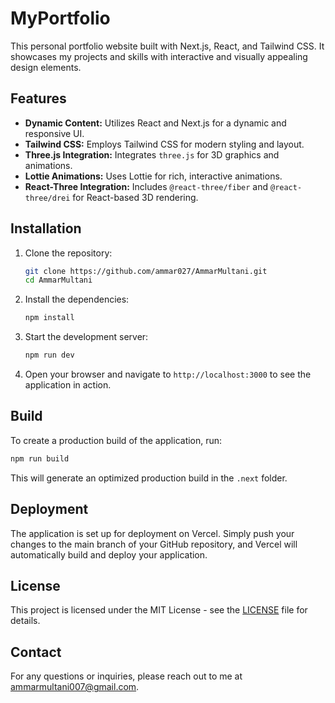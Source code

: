 # MyPortfolio

This personal portfolio website built with Next.js, React, and Tailwind CSS. It showcases my projects and skills with interactive and visually appealing design elements.

## Features

- **Dynamic Content:** Utilizes React and Next.js for a dynamic and responsive UI.
- **Tailwind CSS:** Employs Tailwind CSS for modern styling and layout.
- **Three.js Integration:** Integrates `three.js` for 3D graphics and animations.
- **Lottie Animations:** Uses Lottie for rich, interactive animations.
- **React-Three Integration:** Includes `@react-three/fiber` and `@react-three/drei` for React-based 3D rendering.

## Installation

1. Clone the repository:

    ```bash
    git clone https://github.com/ammar027/AmmarMultani.git
    cd AmmarMultani
    ```

2. Install the dependencies:

    ```bash
    npm install
    ```

3. Start the development server:

    ```bash
    npm run dev
    ```

4. Open your browser and navigate to `http://localhost:3000` to see the application in action.

## Build

To create a production build of the application, run:

```bash
npm run build
```

This will generate an optimized production build in the `.next` folder.

## Deployment

The application is set up for deployment on Vercel. Simply push your changes to the main branch of your GitHub repository, and Vercel will automatically build and deploy your application.

## License

This project is licensed under the MIT License - see the [LICENSE](LICENSE) file for details.

## Contact

For any questions or inquiries, please reach out to me at [ammarmultani007@gmail.com](mailto:ammarmultani007@gmail.com).

